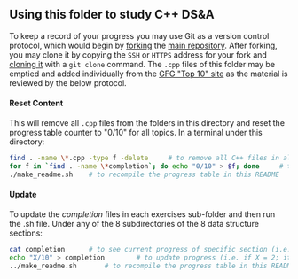 ## Using this folder to study C++ DS&A

To keep a record of your progress you may use Git as a version control protocol, which would begin by [forking](https://docs.github.com/en/get-started/quickstart/fork-a-repo) the [main repository](https://github.com/andrewrgarcia/learn-cpp). After forking, you may clone it by copying the `SSH` or `HTTPS` address for your fork and [cloning it](https://git-scm.com/book/en/v2/Git-Basics-Getting-a-Git-Repository) with a `git clone` command. The `.cpp` files of this folder may be emptied and added individually from the [GFG "Top 10" site](https://www.geeksforgeeks.org/top-10-algorithms-in-interview-questions/) as the material is reviewed by the below protocol. 

#### Reset Content

This will remove all `.cpp` files from the folders in this directory and reset the progress table counter to "0/10" for all topics. In a terminal under this directory:

```bash
find . -name \*.cpp -type f -delete     # to remove all C++ files in all folders
for f in `find . -name \*completion`; do echo "0/10" > $f; done     # to reset the progress table to 0
./make_readme.sh    # to recompile the progress table in this README
```

#### Update

To update the _completion_ files in each exercises sub-folder and then run the .sh file.
Under any of the 8 subdirectories of the 8 data structure sections:

```bash
cat completion      # to see current progress of specific section (i.e. 1/10)
echo "X/10" > completion        # to update progress (i.e. if X = 2; it will update to 2/10)
../make_readme.sh       # to recompile the progress table in this README (note the ".." prefix instead of ".")
```
